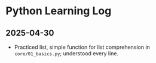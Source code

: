 # Python Learning Log

## 2025-04-30
- Practiced list, simple function for list comprehension in `core/01_basics.py`; understood every line.

